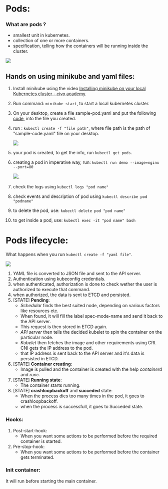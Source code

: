 # Pods:

### What are pods ?
- smallest unit in kubernetes.
- collection of one or more containers.
- specification, telling how the containers will be running inside the cluster.

![](https://github.com/prateek041/DevOps-90days/blob/main/resources/Kubernetes/Day-2-Kubernetes(Civo)/assets/pods.png)

## Hands on using minikube and yaml files:

1. Install minikube using the video [Installing minikube on your local Kubernetes cluster - civo academy](https://www.youtube.com/watch?v=HxPqUf1_bIk&list=PLhc-GEHI0F7_wsxeSNqniQqSforzp92mV&index=12).
2. Run command: `minikube start`, to start a local kubernetes cluster.
3. On your desktop, create a file sample-pod.yaml and put the following [code](), into the file you created.
4. run : `kubectl create -f "file path"`, where file path is the path of "sample-code.yaml" file on your desktop.

      ![](https://github.com/prateek041/DevOps-90days/blob/main/resources/Kubernetes/Day-2-Kubernetes(Civo)/assets/create-pod.png)

5. your pod is created, to get the info, run `kubectl get pods`.
6. creating a pod in imperative way, run: `kubectl run demo --image=nginx --port=80`

    ![](https://github.com/prateek041/DevOps-90days/blob/main/resources/Kubernetes/Day-2-Kubernetes(Civo)/assets/pods-imperative-way.png).
    
7. check the logs using `kubectl logs "pod name"`
8. check events and description of pod using `kubectl describe pod "podname"` 
9. to delete the pod, use: `kubectl delete pod "pod name"`
10. to get inside a pod, use: `kubectl exec -it "pod name" bash`

# Pods lifecycle:

What happens when you run `kubectl create -f "yaml file"`.

![](https://github.com/prateek041/DevOps-90days/blob/main/resources/Kubernetes/Day-2-Kubernetes(Civo)/assets/pods-lifecycle.png)

1. YAML file is converted to JSON file and sent to the API server.
2. Authentication using kubeconfig credentials.
3. when authenticated, authorization is done to check wether the user is authorized to execute that command.
4. when authorized, the data is sent to ETCD and persisted.
5. [STATE] **Pending**:
    - *Schedular* finds the best suited node, depending on various factors like resources etc.
    - When found, it will fill the label spec-mode-name and send it back to the API server.
    - This request is then stored in ETCD again.
    - *API server* then tells the decided kubelet to spin the container on the particular node.
    - *Kubelet* then fetches the image and other requirements using CRI. CNI gets the IP address to the pod.
    - that IP address is sent back to the API server and it's data is persisted in ETCD.
6. [STATE] **Container creating**:
    - Image is pulled and the container is created with the help *containerd* and *runc*.
7. [STATE] **Running state**:
    - The container starts running.
8. [STATE] **crashloopbackoff** and **succeded** state:
    - When the process dies too many times in the pod, it goes to crashloopbackoff.
    - when the process is successfull, it goes to Succeded state.

### Hooks:
1. Post-start-hook:
    - When you want some actions to be performed before the required container is started.
2. Pre-stop-hook:
    - When you want some actions to be performed before the container gets terminated.

### Init container:
It will run before starting the main container.
